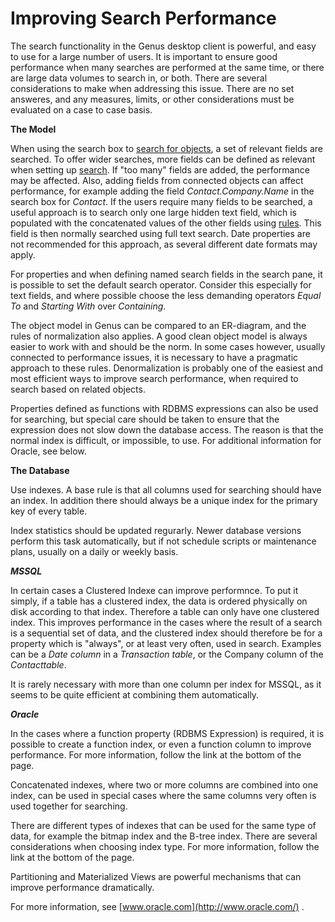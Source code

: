 # Improving Search Performance

The search functionality in the Genus desktop client is powerful, and easy to use for a large number of users. It is important to ensure good performance when many searches are performed at the same time, or there are large data volumes to search in, or both. There are several considerations to make when addressing this issue. There are no set answeres, and any measures, limits, or other considerations must be evaluated on a case to case basis.

**The Model**

When using the search box to [search for objects](../../users/search-and-refine/search-for-objects.md), a set of relevant fields are searched. To offer wider searches, more fields can be defined as relevant when setting up [search](../defining-the-app-model/data/object-class/modify-an-object-or-identifier-domain/search.md). If "too many" fields are added, the performance may be affected. Also, adding fields from connected objects can affect performance, for example adding the field *Contact.Company.Name* in the search box for *Contact*. If the users require many fields to be searched, a useful approach is to search only one large hidden text field, which is populated with the concatenated values of the other fields using [rules](../defining-the-app-model/data/object-class/modify-an-object-or-identifier-domain/rules.md). This field is then normally searched using full text search. Date properties are not recommended for this approach, as several different date formats may apply.

For properties and when defining named search fields in the search pane, it is possible to set the default search operator. Consider this especially for text fields, and where possible choose the less demanding operators *Equal To* and *Starting With* over *Containing*.

The object model in Genus can be compared to an ER-diagram, and the rules of normalization also applies. A good clean object model is always easier to work with and should be the norm. In some cases however, usually connected to performance issues, it is necessary to have a pragmatic approach to these rules. Denormalization is probably one of the easiest and most efficient ways to improve search performance, when required to search based on related objects.

Properties defined as functions with RDBMS expressions can also be used for searching, but special care should be taken to ensure that the expression does not slow down the database access. The reason is that the normal index is difficult, or impossible, to use. For additional information for Oracle, see below.

**The Database**

Use indexes. A base rule is that all columns used for searching should have an index. In addition there should always be a unique index for the primary key of every table.

Index statistics should be updated regurarly. Newer database versions perform this task automatically, but if not schedule scripts or maintenance plans, usually on a daily or weekly basis.

***MSSQL***

In certain cases a Clustered Indexe can improve performnce. To put it simply, if a table has a clustered index, the data is ordered physically on disk according to that index. Therefore a table can only have one clustered index. This improves performance in the cases where the result of a search is a sequential set of data, and the clustered index should therefore be for a property which is "always", or at least very often, used in search. Examples can be a *Date column* in a *Transaction table*, or the Company column of the *Contacttable*.

It is rarely necessary with more than one column per index for MSSQL, as it seems to be quite efficient at combining them automatically.

***Oracle***

In the cases where a function property (RDBMS Expression) is required, it is possible to create a function index, or even a function column to improve performance. For more information, follow the link at the bottom of the page.

Concatenated indexes, where two or more columns are combined into one index, can be used in special cases where the same columns very often is used together for searching.

There are different types of indexes that can be used for the same type of data, for example the bitmap index and the B-tree index. There are several considerations when choosing index type. For more information, follow the link at the bottom of the page.

Partitioning and Materialized Views are powerful mechanisms that can improve performance dramatically.

For more information, see [www.oracle.com](http://www.oracle.com/) .